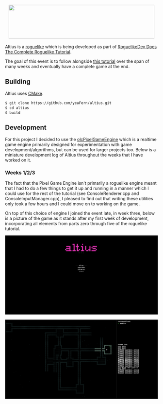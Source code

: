 <p align="center">
  <img width="480" height="112" src="/docs/logo.pmg?raw=true">
</p>

Altius is a [roguelike](https://en.wikipedia.org/wiki/Roguelike) which is being developed as part of [RoguelikeDev Does The Complete Roguelike Tutorial](https://www.reddit.com/r/roguelikedev/wiki/python_tutorial_series#wiki_version_2020).

The goal of this event is to follow alongside [this tutorial](http://rogueliketutorials.com/tutorials/tcod/part-0/) over the span of many weeks and eventually have a complete game at the end.

## Building
Altius uses [CMake](https://cmake.org/).
```
$ git clone https://github.com/yeaFern/altius.git
$ cd altius
$ build
```
## Development
For this project I decided to use the [olcPixelGameEngine](https://github.com/OneLoneCoder/olcPixelGameEngine) which is a realtime game engine primarily designed for experimentation with game development/algorithms, but can be used for larger projects too. Below is a miniature development log of Altius throughout the weeks that I have worked on it.
### Weeks 1/2/3

The fact that the Pixel Game Engine isn't primarily a roguelike engine meant that I had to do a few things to get it up and running in a manner which I could use for the rest of the tutorial (see ConsoleRenderer.cpp and ConsoleInputManager.cpp), I pleased to find out that writing these utilities only took a few hours and I could move on to working on the game.

On top of this choice of engine I joined the event late, in week three, below is a picture of the game as it stands after my first week of development, incorporating all elements from parts zero through five of the roguelike tutorial.

![Weeks 1 2 and 3 Part 1](/docs/week123_1.png?raw=true)

![Weeks 1 2 and 3 Part 2](/docs/week123_2.png?raw=true)
